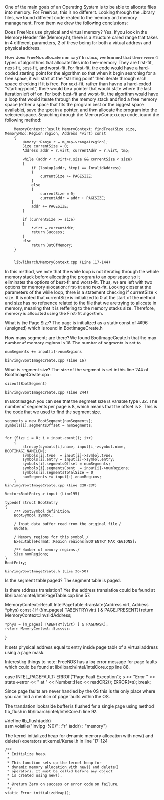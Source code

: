 <!-- In FreeNos, we are using both physical and virtual memory
    For memory management, we are able to add things into memory using First-fit/ Next-Fit
    First-Fit: Always starts the search from the beginning of the list and allocates the first hole large
    Next-Fit: Starts each search t the point of the last allocaiton
    Lookup - converts the virtual memory to physical or something along those lines -->

One of the main goals of an Operating System is to be able to allocate files into memory. For FreeNos, this is no different. Looking through the Library files, we found different code related to the memory and memory management. From them we drew the following conclusions:

Does FreeNos use physical and virtual memory?
    Yes. If you look in the Memory Header file (Memory.h), there is a structure called range that takes in 4 different parameters, 2 of these being for both a virtual address and physical address. 

How does FreeNos allocate memory? 
    In class, we learned that there were 4 types of algorithms that allocate files into free-memory. They are first-fit, next-fit, best-fit, and worst-fit. For first-fit, the code would have a hard-coded starting point for the algorithm so that when it begin searching for a free space, it will start at the "starting point" then iterate through each space checking if it is free. For next-fit, rather than having a hard-coded "starting-point", there would be a pointer that would state where the last iteration left off on. For both best-fit and worst-fit, the algorithm would have a loop that would iterate through the memory stack and find a free memory space (either a space that fits the program best or the biggest space available), save the spot in a pointer, and then allocate the program into the selected space. Searching through the MemoryContext.cpp code, found the following method: 
        
        MemoryContext::Result MemoryContext::findFree(Size size, MemoryMap::Region region, Address *virt) const
        {
            Memory::Range r = m_map->range(region);
            Size currentSize = 0;
            Address addr = r.virt, currentAddr = r.virt, tmp;

            while (addr < r.virt+r.size && currentSize < size)
            {
                if (lookup(addr, &tmp) == InvalidAddress)
                {
                    currentSize += PAGESIZE;
                }
                else
                {
                    currentSize = 0; 
                    currentAddr = addr + PAGESIZE;
                }
                addr += PAGESIZE;
            }

            if (currentSize >= size)
            {
                *virt = currentAddr;
                return Success;
            }
            else
                return OutOfMemory;
        }

                
        lib/libarch/MemoryContext.cpp (Line 117-144)

In this method, we note that the while loop is not iterating through the whole memory stack before allocating the program to an openspace so it eliminates the options of best-fit and worst-fit. Thus, we are left with two options for memory allocation: first-fit and next-fit. Looking closer at the parameters of the while loop, there is a statement checking if currentSize < size. It is noted that currentSize is initialized to 0 at the start of the method and size has no reference related to the file that we are trying to allocate in memory, meaning that it is reffering to the memory stacks size. Therefore, memory is allocated using the First-fit algorithm. 

What is the Page Size?
The page is initialized as a static const of 4096 (unsigned) which is found in BootImageCreate.h 

How many segments are there?
We found BootImageCreate.h that the max number of memory regions is 16. The number of segments is set to: 

    numSegments += input[i]->numRegions

    bin/img/BootImageCreate.cpp (Line 16)

What is segment size?
The size of the segment is set in this line 244 of BootImageCreate.cpp : 

    sizeof(BootSegment)

    bin/img/BootImageCreate.cpp (Line 244)

In BootImage.h you can see that the segment size is variable type u32.
The number of segments per page is 8, which means that the offset is 8. This is the code that we used to find the segment size.

    segments = new BootSegment[numSegments];
    symbols[i].segmentsOffset = numSegments;


    for (Size i = 0; i < input.count(); i++)
        {
            strncpy(symbols[i].name, input[i]->symbol.name, BOOTIMAGE_NAMELEN);
            symbols[i].type  = input[i]->symbol.type;
            symbols[i].entry = input[i]->symbol.entry;
            symbols[i].segmentsOffset = numSegments;
            symbols[i].segmentsCount  = input[i]->numRegions;
            symbols[i].segmentsTotalSize = 0;
            numSegments += input[i]->numRegions;
        }
    bin/img/BootImageCreate.cpp (Line 229-238) 

    Vector<BootEntry > input (Line195)

    typedef struct BootEntry
    {
        /** BootSymbol definition/
        BootSymbol symbol;

        / Input data buffer read from the original file /
        u8data;

        / Memory regions for this symbol /
        ExecutableFormat::Region regions[BOOTENTRY_MAX_REGIONS];

        /** Number of memory regions./
        Size numRegions;
    }
    BootEntry;

    bin/img/BootImageCreate.h (Line 36-50)

Is the segment table paged?
The segment table is paged. 

Is there address translation?
Yes the address translation could be found at lib/libarch/intel/IntelPageTable.cpp line 57.

MemoryContext::Result IntelPageTable::translate(Address virt, Address *phys) const
{
    if (!(m_pages[ TABENTRY(virt) ] & PAGE_PRESENT))
        return MemoryContext::InvalidAddress;

    *phys = (m_pages[ TABENTRY(virt) ] & PAGEMASK);
    return MemoryContext::Success;
}

It sets physical address equal to entry inside page table of a virtual address using a page mask.

Interesting things to note:
FreeNOS has a log error message for page faults which could be found at lib/libarch/intel/IntelCore.cpp line 88.

case INTEL_PAGEFAULT:
    ERROR("Page Fault Exception");
    s << "Error " << state->error << " at " << Number::Hex << readCR2();
    ERROR(*s);
    break;

Since page faults are never handled by the OS this is the only place where you can find a mention of page faults within the OS.

The translation lookaside buffer is flushed for a single page using method tlb_flush in lib/libarch/intel/IntelCore.h line 92.

#define tlb_flush(addr) \
    asm volatile("invlpg (%0)" ::"r" (addr) : "memory")

The kernel initialized heap for dynamic memory allocation with new() and delete() operators at kernel/Kernel.h in line 117-124

    /**
     * Initialize heap.
     *
     * This function sets up the kernel heap for
     * dynamic memory allocation with new() and delete()
     * operators. It must be called before any object
     * is created using new().
     *
     * @return Zero on success or error code on failure.
     */
    static Error initializeHeap();


